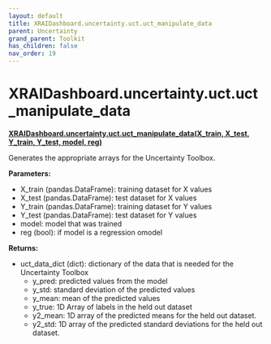 ```yaml
---
layout: default
title: XRAIDashboard.uncertainty.uct.uct_manipulate_data
parent: Uncertainty
grand_parent: Toolkit
has_children: false
nav_order: 19
---
```


# XRAIDashboard.uncertainty.uct.uct_manipulate_data
**[XRAIDashboard.uncertainty.uct.uct_manipulate_data(X_train, X_test, Y_train, Y_test, model, reg)](https://github.com/gaberamolete/XRAIDashboard/blob/main/uncertainty/calibration.py)**


Generates the appropriate arrays for the Uncertainty Toolbox.


**Parameters:**
- X_train (pandas.DataFrame): training dataset for X values
- X_test (pandas.DataFrame): test dataset for X values
- Y_train (pandas.DataFrame): training dataset for Y values
- Y_test (pandas.DataFrame): test dataset for Y values
- model: model that was trained
- reg (bool): if model is a regression omodel

**Returns:**
- uct_data_dict (dict): dictionary of the data that is needed for the Uncertainty Toolbox
    - y_pred: predicted values from the model
    - y_std: standard deviation of the predicted values
    - y_mean: mean of the predicted values
    - y_true: 1D Array of labels in the held out dataset
    - y2_mean: 1D array of the predicted means for the held out dataset.
    - y2_std: 1D array of the predicted standard deviations for the held out dataset.

